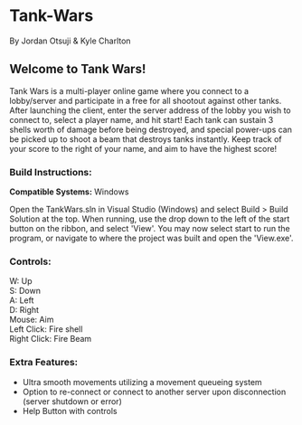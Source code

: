 # Tank-Wars
By Jordan Otsuji & Kyle Charlton

## Welcome to Tank Wars!
Tank Wars is a multi-player online game where you connect to a lobby/server and participate in a free for all shootout against other tanks. After launching the client, enter the server address of the lobby you wish to connect to, select a player name, and hit start! Each tank can sustain 3 shells worth of damage before being destroyed, and special power-ups can be picked up to shoot a beam that destroys tanks instantly. Keep track of your score to the right of your name, and aim to have the highest score!

### Build Instructions:

**Compatible Systems:** Windows  

Open the TankWars.sln in Visual Studio (Windows) and select Build > Build Solution at the top. When running, use the drop down to the left of the start button on the ribbon, and select 'View'. You may now select start to run the program, or navigate to where the project was built and open the 'View.exe'.

### Controls:

W: Up  
S: Down  
A: Left  
D: Right  
Mouse: Aim  
Left Click: Fire shell  
Right Click: Fire Beam

### Extra Features: 
- Ultra smooth movements utilizing a movement queueing system 
- Option to re-connect or connect to another server upon disconnection (server shutdown or error) 
- Help Button with controls

